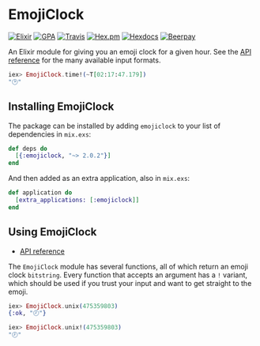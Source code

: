 # EmojiClock
[![Elixir](https://img.shields.io/badge/github-elixir-A468BF.svg?style=flat-square)](https://github.com/nathanhornby/emojiclock-elixir) [![GPA](https://codeclimate.com/github/nathanhornby/emojiclock-elixir/badges/gpa.svg?style=flat-square)](https://codeclimate.com/github/nathanhornby/emojiclock-elixir) [![Travis](https://img.shields.io/travis/nathanhornby/emojiclock-elixir.svg?style=flat-square)](https://travis-ci.org/nathanhornby/emojiclock-elixir) [![Hex.pm](https://img.shields.io/hexpm/v/emojiclock.svg?style=flat-square)](https://hex.pm/packages/emojiclock)
[![Hexdocs](https://img.shields.io/badge/docs-hexdocs-717B94.svg?style=flat-square)](https://hexdocs.pm/emojiclock/readme.html) [![Beerpay](https://img.shields.io/beerpay/nathanhornby/emojiclock-elixir.svg?style=flat-square)](https://beerpay.io/nathanhornby/emojiclock-elixir)

An Elixir module for giving you an emoji clock for a given hour. See the [API reference](https://hexdocs.pm/emojiclock/EmojiClock.html) for the many available input formats.

```elixir
iex> EmojiClock.time!(~T[02:17:47.179])
"🕑"
```

## Installing EmojiClock

The package can be installed by adding `emojiclock` to your list of dependencies in `mix.exs`:

```elixir
def deps do
  [{:emojiclock, "~> 2.0.2"}]
end
```

And then added as an extra application, also in `mix.exs`:

```elixir
def application do
  [extra_applications: [:emojiclock]]
end
```

## Using EmojiClock

- [API reference](https://hexdocs.pm/emojiclock/EmojiClock.html)

The `EmojiClock` module has several functions, all of which return an emoji clock `bitstring`. Every function that accepts an argument has a `!` variant, which should be used if you trust your input and want to get straight to the emoji.

```elixir
iex> EmojiClock.unix(475359803)
{:ok, "🕗"}

iex> EmojiClock.unix!(475359803)
"🕗"
```
